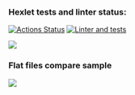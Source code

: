 ### Hexlet tests and linter status:
[![Actions Status](https://github.com/SKornya/frontend-project-46/workflows/hexlet-check/badge.svg)](https://github.com/SKornya/frontend-project-46/actions)
[![Linter and tests](https://github.com/SKornya/frontend-project-46/workflows/lint%20and%20tests%20checks/badge.svg)](https://github.com/SKornya/frontend-project-46/actions)

<a href="https://codeclimate.com/github/SKornya/frontend-project-46/maintainability"><img src="https://api.codeclimate.com/v1/badges/b0d4ed0dfd572b81be2c/maintainability" /></a>

### Flat files compare sample

<a href="https://asciinema.org/a/KP8Ss3ngjSoODtSIk7RTdLuHx" target="_blank"><img src="https://asciinema.org/a/KP8Ss3ngjSoODtSIk7RTdLuHx.svg" /></a>